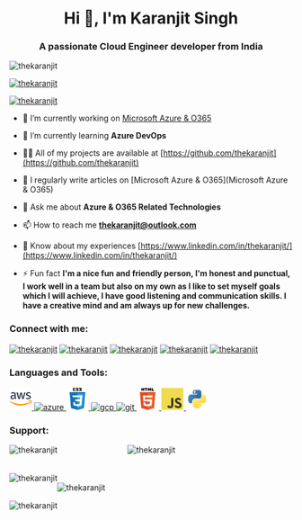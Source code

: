 <h1 align="center">Hi 👋, I'm Karanjit Singh</h1>
<h3 align="center">A passionate Cloud Engineer developer from India</h3>

<p align="left"> <img src="https://komarev.com/ghpvc/?username=thekaranjit&label=Profile%20views&color=0e75b6&style=flat" alt="thekaranjit" /> </p>

<p align="left"> <a href="https://github.com/ryo-ma/github-profile-trophy"><img src="https://github-profile-trophy.vercel.app/?username=thekaranjit" alt="thekaranjit" /></a> </p>

<p align="left"> <a href="https://twitter.com/thekaranjit" target="blank"><img src="https://img.shields.io/twitter/follow/thekaranjit?logo=twitter&style=for-the-badge" alt="thekaranjit" /></a> </p>

- 🔭 I’m currently working on [Microsoft Azure & O365](https://www.office.com/)

- 🌱 I’m currently learning **Azure DevOps**

- 👨‍💻 All of my projects are available at [https://github.com/thekaranjit](https://github.com/thekaranjit)

- 📝 I regularly write articles on [Microsoft Azure & O365](Microsoft Azure & O365)

- 💬 Ask me about **Azure & O365 Related Technologies**

- 📫 How to reach me **thekaranjit@outlook.com**

- 📄 Know about my experiences [https://www.linkedin.com/in/thekaranjit/](https://www.linkedin.com/in/thekaranjit/)

- ⚡ Fun fact **I'm a nice fun and friendly person, I'm honest and punctual, I work well in a team but also on my own as I like to set myself goals which I will achieve, I have good listening and communication skills. I have a creative mind and am always up for new challenges.**

<h3 align="left">Connect with me:</h3>
<p align="left">
<a href="https://twitter.com/thekaranjit" target="blank"><img align="center" src="https://raw.githubusercontent.com/rahuldkjain/github-profile-readme-generator/master/src/images/icons/Social/twitter.svg" alt="thekaranjit" height="30" width="40" /></a>
<a href="https://linkedin.com/in/thekaranjit" target="blank"><img align="center" src="https://raw.githubusercontent.com/rahuldkjain/github-profile-readme-generator/master/src/images/icons/Social/linked-in-alt.svg" alt="thekaranjit" height="30" width="40" /></a>
<a href="https://fb.com/thekaranjit" target="blank"><img align="center" src="https://raw.githubusercontent.com/rahuldkjain/github-profile-readme-generator/master/src/images/icons/Social/facebook.svg" alt="thekaranjit" height="30" width="40" /></a>
<a href="https://instagram.com/thekaranjit" target="blank"><img align="center" src="https://raw.githubusercontent.com/rahuldkjain/github-profile-readme-generator/master/src/images/icons/Social/instagram.svg" alt="thekaranjit" height="30" width="40" /></a>
<a href="https://www.youtube.com/c/thekaranjit" target="blank"><img align="center" src="https://raw.githubusercontent.com/rahuldkjain/github-profile-readme-generator/master/src/images/icons/Social/youtube.svg" alt="thekaranjit" height="30" width="40" /></a>
</p>

<h3 align="left">Languages and Tools:</h3>
<p align="left"> <a href="https://aws.amazon.com" target="_blank" rel="noreferrer"> <img src="https://raw.githubusercontent.com/devicons/devicon/master/icons/amazonwebservices/amazonwebservices-original-wordmark.svg" alt="aws" width="40" height="40"/> </a> <a href="https://azure.microsoft.com/en-in/" target="_blank" rel="noreferrer"> <img src="https://www.vectorlogo.zone/logos/microsoft_azure/microsoft_azure-icon.svg" alt="azure" width="40" height="40"/> </a> <a href="https://www.w3schools.com/css/" target="_blank" rel="noreferrer"> <img src="https://raw.githubusercontent.com/devicons/devicon/master/icons/css3/css3-original-wordmark.svg" alt="css3" width="40" height="40"/> </a> <a href="https://cloud.google.com" target="_blank" rel="noreferrer"> <img src="https://www.vectorlogo.zone/logos/google_cloud/google_cloud-icon.svg" alt="gcp" width="40" height="40"/> </a> <a href="https://git-scm.com/" target="_blank" rel="noreferrer"> <img src="https://www.vectorlogo.zone/logos/git-scm/git-scm-icon.svg" alt="git" width="40" height="40"/> </a> <a href="https://www.w3.org/html/" target="_blank" rel="noreferrer"> <img src="https://raw.githubusercontent.com/devicons/devicon/master/icons/html5/html5-original-wordmark.svg" alt="html5" width="40" height="40"/> </a> <a href="https://developer.mozilla.org/en-US/docs/Web/JavaScript" target="_blank" rel="noreferrer"> <img src="https://raw.githubusercontent.com/devicons/devicon/master/icons/javascript/javascript-original.svg" alt="javascript" width="40" height="40"/> </a> <a href="https://www.python.org" target="_blank" rel="noreferrer"> <img src="https://raw.githubusercontent.com/devicons/devicon/master/icons/python/python-original.svg" alt="python" width="40" height="40"/> </a> </p>

<h3 align="left">Support:</h3>
<p><a href="https://www.buymeacoffee.com/thekaranjit"> <img align="left" src="https://cdn.buymeacoffee.com/buttons/v2/default-yellow.png" height="50" width="210" alt="thekaranjit" /></a><a href="https://ko-fi.com/thekaranjit"> <img align="left" src="https://cdn.ko-fi.com/cdn/kofi3.png?v=3" height="50" width="210" alt="thekaranjit" /></a></p><br><br>

<p><img align="left" src="https://github-readme-stats.vercel.app/api/top-langs?username=thekaranjit&show_icons=true&locale=en&layout=compact" alt="thekaranjit" /></p>

<p>&nbsp;<img align="center" src="https://github-readme-stats.vercel.app/api?username=thekaranjit&show_icons=true&locale=en" alt="thekaranjit" /></p>

<p><img align="center" src="https://github-readme-streak-stats.herokuapp.com/?user=thekaranjit&" alt="thekaranjit" /></p>
